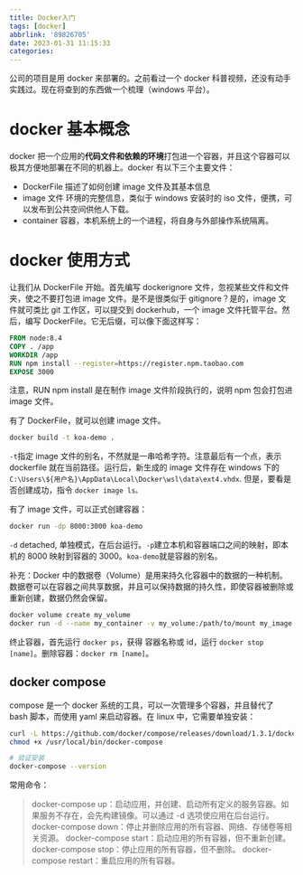 ```yaml
---
title: Docker入门
tags: [docker]
abbrlink: '89826705'
date: 2023-01-31 11:15:33
categories:
---
```


公司的项目是用 docker 来部署的。之前看过一个 docker 科普视频，还没有动手实践过。现在将查到的东西做一个梳理（windows 平台）。

# docker 基本概念

docker 把一个应用的**代码文件和依赖的环境**打包进一个容器，并且这个容器可以极其方便地部署在不同的机器上。docker 有以下三个主要文件：

- DockerFile 描述了如何创建 image 文件及其基本信息
- image 文件 环境的完整信息，类似于 windows 安装时的 iso 文件，便携，可以发布到公共空间供他人下载。
- container 容器，本机系统上的一个进程，将自身与外部操作系统隔离。

# docker 使用方式

让我们从 DockerFile 开始。首先编写 dockerignore 文件，忽视某些文件和文件夹，使之不要打包进 image 文件。是不是很类似于 gitignore？是的，image 文件就可类比 git 工作区，可以提交到 dockerhub，一个 image 文件托管平台。然后，编写 DockerFile。它无后缀，可以像下面这样写：

```DockerFile
FROM node:8.4
COPY . /app
WORKDIR /app
RUN npm install --register=https://register.npm.taobao.com
EXPOSE 3000
```

注意，RUN npm install 是在制作 image 文件阶段执行的，说明 npm 包会打包进 image 文件。

有了 DockerFile，就可以创建 image 文件。

```bash
docker build -t koa-demo .
```

`-t`指定 image 文件的别名，不然就是一串哈希字符。注意最后有一个点，表示 dockerfile 就在当前路径。运行后，新生成的 image 文件存在 windows 下的 `C:\Users\${用户名}\AppData\Local\Docker\wsl\data\ext4.vhdx`. 但是，要看是否创建成功，指令 `docker image ls。`

有了 image 文件，可以正式创建容器：

```bash
docker run -dp 8000:3000 koa-demo
```

`-d` detached, 单独模式，在后台运行。`-p`建立本机和容器端口之间的映射，即本机的 8000 映射到容器的 3000。`koa-demo`就是容器的别名。

补充：Docker 中的数据卷（Volume）是用来持久化容器中的数据的一种机制。数据卷可以在容器之间共享数据，并且可以保持数据的持久性，即使容器被删除或重新创建，数据仍然会保留。

```bash
docker volume create my_volume
docker run -d --name my_container -v my_volume:/path/to/mount my_image
```

终止容器，首先运行 `docker ps`，获得 容器名称或 id，运行 `docker stop [name]`。删除容器：`docker rm [name]`。

## docker compose

compose 是一个 docker 系统的工具，可以一次管理多个容器，并且替代了 bash 脚本，而使用 yaml 来启动容器。在 linux 中，它需要单独安装：

```bash
curl -L https://github.com/docker/compose/releases/download/1.3.1/docker-compose-`uname -s`-`uname -m` > /usr/local/bin/docker-compose
chmod +x /usr/local/bin/docker-compose

# 验证安装
docker-compose --version
```

常用命令：

> docker-compose up：启动应用，并创建、启动所有定义的服务容器。如果服务不存在，会先构建镜像。可以通过 -d 选项使应用在后台运行。
> docker-compose down：停止并删除应用的所有容器、网络、存储卷等相关资源。
> docker-compose start：启动应用的所有容器，但不重新创建。
> docker-compose stop：停止应用的所有容器，但不删除。
> docker-compose restart：重启应用的所有容器。

